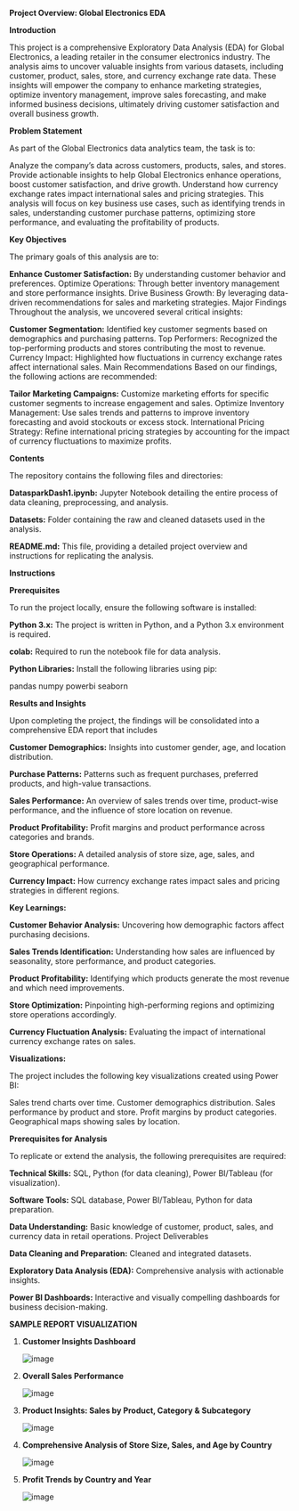 **Project Overview: Global Electronics EDA**

**Introduction**

This project is a comprehensive Exploratory Data Analysis (EDA) for Global Electronics, a leading retailer in the consumer electronics industry. The analysis aims to uncover valuable insights from various datasets, including customer, product, sales, store, and currency exchange rate data. These insights will empower the company to enhance marketing strategies, optimize inventory management, improve sales forecasting, and make informed business decisions, ultimately driving customer satisfaction and overall business growth.

**Problem Statement**

As part of the Global Electronics data analytics team, the task is to:

Analyze the company’s data across customers, products, sales, and stores.
Provide actionable insights to help Global Electronics enhance operations, boost customer satisfaction, and drive growth.
Understand how currency exchange rates impact international sales and pricing strategies.
This analysis will focus on key business use cases, such as identifying trends in sales, understanding customer purchase patterns, optimizing store performance, and evaluating the profitability of products.

**Key Objectives**

The primary goals of this analysis are to:

**Enhance Customer Satisfaction:** By understanding customer behavior and preferences.
Optimize Operations: Through better inventory management and store performance insights.
Drive Business Growth: By leveraging data-driven recommendations for sales and marketing strategies.
Major Findings
Throughout the analysis, we uncovered several critical insights:

**Customer Segmentation:** Identified key customer segments based on demographics and purchasing patterns.
Top Performers: Recognized the top-performing products and stores contributing the most to revenue.
Currency Impact: Highlighted how fluctuations in currency exchange rates affect international sales.
Main Recommendations
Based on our findings, the following actions are recommended:

**Tailor Marketing Campaigns:** Customize marketing efforts for specific customer segments to increase engagement and sales.
Optimize Inventory Management: Use sales trends and patterns to improve inventory forecasting and avoid stockouts or excess stock.
International Pricing Strategy: Refine international pricing strategies by accounting for the impact of currency fluctuations to maximize profits.

**Contents**

The repository contains the following files and directories:

**DatasparkDash1.ipynb:** Jupyter Notebook detailing the entire process of data cleaning, preprocessing, and analysis.

**Datasets:** Folder containing the raw and cleaned datasets used in the analysis.

**README.md:** This file, providing a detailed project overview and instructions for replicating the analysis.


**Instructions**

**Prerequisites**

To run the project locally, ensure the following software is installed:

**Python 3.x:** The project is written in Python, and a Python 3.x environment is required.

**colab:** Required to run the notebook file for data analysis.

**Python Libraries:** Install the following libraries using pip:

pandas
numpy
powerbi
seaborn

**Results and Insights**

Upon completing the project, the findings will be consolidated into a comprehensive EDA report that includes

**Customer Demographics:** Insights into customer gender, age, and location distribution.

**Purchase Patterns:** Patterns such as frequent purchases, preferred products, and high-value transactions.

**Sales Performance:** An overview of sales trends over time, product-wise performance, and the influence of store location on revenue.

**Product Profitability:** Profit margins and product performance across categories and brands.

**Store Operations:** A detailed analysis of store size, age, sales, and geographical performance.

**Currency Impact:** How currency exchange rates impact sales and pricing strategies in different regions.


**Key Learnings:**

**Customer Behavior Analysis:** Uncovering how demographic factors affect purchasing decisions.

**Sales Trends Identification:** Understanding how sales are influenced by seasonality, store performance, and product categories.

**Product Profitability:** Identifying which products generate the most revenue and which need improvements.

**Store Optimization:** Pinpointing high-performing regions and optimizing store operations accordingly.

**Currency Fluctuation Analysis:** Evaluating the impact of international currency exchange rates on sales.

**Visualizations:**

The project includes the following key visualizations created using Power BI:

Sales trend charts over time.
Customer demographics distribution.
Sales performance by product and store.
Profit margins by product categories.
Geographical maps showing sales by location.

**Prerequisites for Analysis**

To replicate or extend the analysis, the following prerequisites are required:

**Technical Skills:** SQL, Python (for data cleaning), Power BI/Tableau (for visualization).

**Software Tools:** SQL database, Power BI/Tableau, Python for data preparation.

**Data Understanding:** Basic knowledge of customer, product, sales, and currency data in retail operations.
Project Deliverables

**Data Cleaning and Preparation:** Cleaned and integrated datasets.

**Exploratory Data Analysis (EDA):** Comprehensive analysis with actionable insights.

**Power BI Dashboards:** Interactive and visually compelling dashboards for business decision-making.


**SAMPLE REPORT VISUALIZATION**

1) **Customer Insights Dashboard**



   ![image](https://github.com/user-attachments/assets/4c70f756-5aa4-4fd7-9d93-19e0445228fb)

2) **Overall Sales Performance**



   ![image](https://github.com/user-attachments/assets/458961d9-83d8-4df1-a57e-9d43387d8056)


   
3) **Product Insights: Sales by Product, Category & Subcategory**

   

   ![image](https://github.com/user-attachments/assets/9533be68-c921-4a19-9ea8-ad1c2e81281b)



4) **Comprehensive Analysis of Store Size, Sales, and Age by Country**

   

   ![image](https://github.com/user-attachments/assets/f7fec79d-810c-450a-8988-4519e24cc471)




5) **Profit Trends by Country and Year**

   ![image](https://github.com/user-attachments/assets/7fa2e7aa-c318-4096-bf32-5b7df3232feb)
